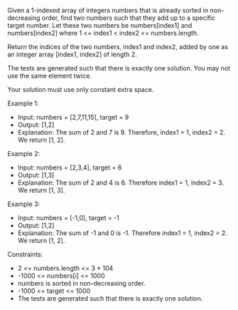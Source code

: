 Given a 1-indexed array of integers numbers that is already sorted in non-decreasing order, find two numbers such that they add up to a specific target number. Let these two numbers be numbers[index1] and numbers[index2] where 1 <= index1 < index2 <= numbers.length.

Return the indices of the two numbers, index1 and index2, added by one as an integer array [index1, index2] of length 2.

The tests are generated such that there is exactly one solution. You may not use the same element twice.

Your solution must use only constant extra space.

Example 1:
- Input: numbers = [2,7,11,15], target = 9
- Output: [1,2]
- Explanation: The sum of 2 and 7 is 9. Therefore, index1 = 1, index2 = 2. We return [1, 2].

Example 2:
- Input: numbers = [2,3,4], target = 6
- Output: [1,3]
- Explanation: The sum of 2 and 4 is 6. Therefore index1 = 1, index2 = 3. We return [1, 3].

Example 3:
- Input: numbers = [-1,0], target = -1
- Output: [1,2]
- Explanation: The sum of -1 and 0 is -1. Therefore index1 = 1, index2 = 2. We return [1, 2].


Constraints:
- 2 <= numbers.length <= 3 * 104
- -1000 <= numbers[i] <= 1000
- numbers is sorted in non-decreasing order.
- -1000 <= target <= 1000
- The tests are generated such that there is exactly one solution.